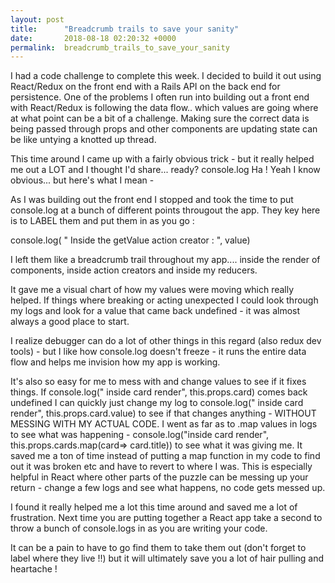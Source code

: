 ```yaml
---
layout: post
title:      "Breadcrumb trails to save your sanity"
date:       2018-08-18 02:20:32 +0000
permalink:  breadcrumb_trails_to_save_your_sanity
---
```



I had a code challenge to complete this week. I decided to build it out using React/Redux on the front end with a Rails API on the back end for persistence. One of the problems I often run into building out a front end with React/Redux is following the data flow.. which values are going where at what point can be a bit of a challenge. Making sure the correct data is being passed through props and other components are updating state can be like untying a knotted up thread.

This time around I came up with a fairly obvious trick - but it really helped me out a LOT and I thought I'd share...
ready? 
console.log 
Ha ! Yeah I know obvious... but here's what I mean  - 

As I was building out the front end I stopped and took the time to put console.log at a bunch of different points througout the app. They key here is to LABEL them and put them in as you go :

console.log( " Inside the getValue action creator : ", value)  

I left them like a breadcrumb trail throughout my app....  inside the render of components, inside action creators and inside my reducers. 

It gave me a visual chart of how my values were moving which really helped. If things where breaking or acting unexpected I could look through my logs and look for a value that came back undefined - it was almost always a good place to start. 

I realize debugger can do a lot of other things in this regard (also redux dev tools) - but I like how console.log doesn't freeze - it runs the entire data flow and helps me invision how my app is working. 

It's also so easy for me to mess with and change values to see if it fixes things. If console.log(" inside card render", this.props.card) comes back undefined I can quickly just change my log to console.log(" inside card render", this.props.card.value) to see if that changes anything - WITHOUT MESSING WITH MY ACTUAL CODE. I went as far as to .map values in logs to see what was happening  - console.log("inside card render", this.props.cards.map(card=> card.title)) to see what it was giving me. It saved me a ton of time instead of putting a map function in my code to find out it was broken etc and have to revert to where I was. This is especially helpful in React where other parts of the puzzle can be messing up your return - change a few logs and see what happens, no code gets messed up. 

I found it really helped me a lot this time around and saved me a lot of frustration. Next time you are putting together a React app take a second to throw a bunch of console.logs in as you are writing your code. 

It can be a pain to have to go find them to take them out (don't forget to label where they live !!) but it will ultimately save you a lot of hair pulling and heartache !


